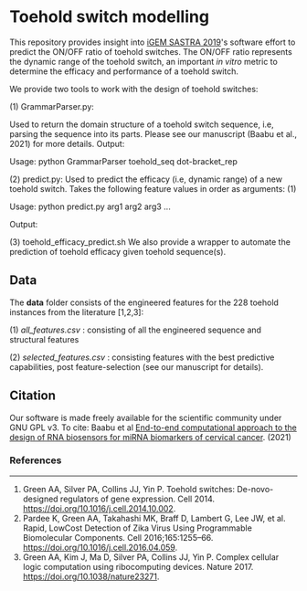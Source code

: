 # Toehold switch modelling

This repository provides insight into [iGEM SASTRA 2019](https://2019.igem.org/Team:SASTRA_Thanjavur)'s software effort to predict the ON/OFF ratio of toehold switches. The ON/OFF ratio represents the dynamic range of the toehold switch, an important *in vitro* metric to determine the efficacy and performance of a toehold switch.

We provide two tools to work with the design of toehold switches:

(1) GrammarParser.py:

Used to return the domain structure of a toehold switch sequence, i.e, parsing the sequence into its parts. Please see our manuscript (Baabu et al., 2021) for more details. 
Output:

Usage: 
python GrammarParser toehold_seq dot-bracket_rep

(2) predict.py:
Used to predict the efficacy (i.e, dynamic range) of a new toehold switch. Takes the following feature values in order as arguments:
(1) 

Usage:
 python predict.py arg1 arg2 arg3 ...

Output: 

(3) toehold_efficacy_predict.sh
We also provide a wrapper to automate the prediction of toehold efficacy given toehold sequence(s).


## Data

The **data** folder consists of the engineered features for the 228 toehold instances from the literature [1,2,3]: 

(1) *all_features.csv* : consisting of all the engineered sequence and structural features

(2) *selected_features.csv* : consisting features with the best predictive capabilities, post feature-selection (see our manuscript for details).

## Citation 

Our software is made freely available for the scientific community under GNU GPL v3. To cite:
Baabu et al [End-to-end computational approach to the design of RNA biosensors for miRNA biomarkers of cervical cancer](https://doi.org/10.1101/2021.07.09.451282). (2021) 

### References
---
1. Green AA, Silver PA, Collins JJ, Yin P. Toehold switches: De-novo-designed regulators of gene expression. Cell 2014. https://doi.org/10.1016/j.cell.2014.10.002. 
2.  Pardee K, Green AA, Takahashi MK, Braff D, Lambert G, Lee JW, et al. Rapid, LowCost Detection of Zika Virus Using Programmable Biomolecular Components. Cell
2016;165:1255–66. https://doi.org/10.1016/j.cell.2016.04.059.
3. Green AA, Kim J, Ma D, Silver PA, Collins JJ, Yin P. Complex cellular logic computation using ribocomputing devices. Nature 2017. https://doi.org/10.1038/nature23271.
